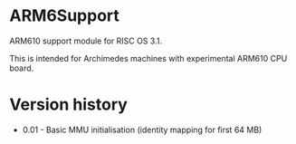 # ARM6Support
ARM610 support module for RISC OS 3.1.

This is intended for Archimedes machines with experimental ARM610 CPU board.

# Version history
* 0.01 - Basic MMU initialisation (identity mapping for first 64 MB)

